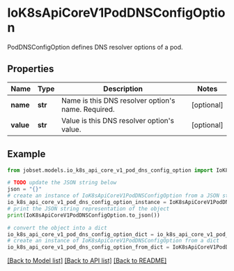 # IoK8sApiCoreV1PodDNSConfigOption

PodDNSConfigOption defines DNS resolver options of a pod.

## Properties

Name | Type | Description | Notes
------------ | ------------- | ------------- | -------------
**name** | **str** | Name is this DNS resolver option&#39;s name. Required. | [optional] 
**value** | **str** | Value is this DNS resolver option&#39;s value. | [optional] 

## Example

```python
from jobset.models.io_k8s_api_core_v1_pod_dns_config_option import IoK8sApiCoreV1PodDNSConfigOption

# TODO update the JSON string below
json = "{}"
# create an instance of IoK8sApiCoreV1PodDNSConfigOption from a JSON string
io_k8s_api_core_v1_pod_dns_config_option_instance = IoK8sApiCoreV1PodDNSConfigOption.from_json(json)
# print the JSON string representation of the object
print(IoK8sApiCoreV1PodDNSConfigOption.to_json())

# convert the object into a dict
io_k8s_api_core_v1_pod_dns_config_option_dict = io_k8s_api_core_v1_pod_dns_config_option_instance.to_dict()
# create an instance of IoK8sApiCoreV1PodDNSConfigOption from a dict
io_k8s_api_core_v1_pod_dns_config_option_from_dict = IoK8sApiCoreV1PodDNSConfigOption.from_dict(io_k8s_api_core_v1_pod_dns_config_option_dict)
```
[[Back to Model list]](../README.md#documentation-for-models) [[Back to API list]](../README.md#documentation-for-api-endpoints) [[Back to README]](../README.md)


